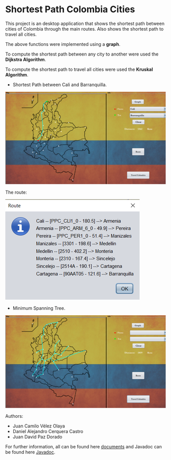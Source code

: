 # Shortest Path Colombia Cities

This project is an desktop application that shows the shortest path between cities of Colombia through the main routes. Also shows the shortest path to travel all cities. 

The above functions were implemented using a **graph**.

To compute the shortest path between any city to another were used the **Dijkstra Algorithm**.

To compute the shortest path to travel all cities were used the **Kruskal Algorithm**.

- Shortest Path between Cali and Barranquilla.

![Shortest Path Cali-Barranquilla](./ReadmeFiles/shortestPathCaliBarranquilla.png)

The route:

![Route Cali-Barranquilla](./ReadmeFiles/routeCaliBarranquilla.png)

- Minimum Spanning Tree.

![MSP Kruskal](./ReadmeFiles/msp.png)

Authors:
- Juan Camilo Vélez Olaya
- Daniel Alejandro Cerquera Castro
- Juan David Paz Dorado

For further information, all can be found here [documents](https://github.com/juanchovelezpro/ShortestPath-ColombiaCities/tree/master/DataStructuresProject/documents "documents") and Javadoc can be found here [Javadoc](https://github.com/juanchovelezpro/ShortestPath-ColombiaCities/tree/master/DataStructuresProject/docs "Javadoc").
